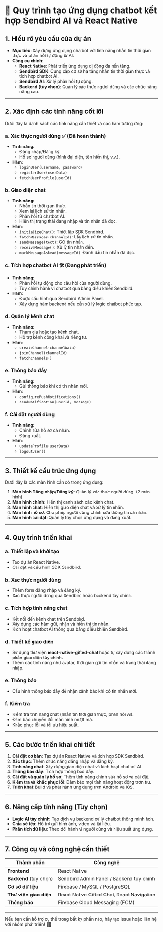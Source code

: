 # 🚀 Quy trình tạo ứng dụng chatbot kết hợp Sendbird AI và React Native

## 1. Hiểu rõ yêu cầu của dự án

- **Mục tiêu**: Xây dựng ứng dụng chatbot với tính năng nhắn tin thời gian thực và phản hồi tự động từ AI.
- **Công cụ chính**:
  - **React Native**: Phát triển ứng dụng di động đa nền tảng.
  - **Sendbird SDK**: Cung cấp cơ sở hạ tầng nhắn tin thời gian thực và tích hợp chatbot AI.
  - **Sendbird AI**: Xử lý phản hồi tự động.
  - **Backend (tùy chọn)**: Quản lý xác thực người dùng và các chức năng nâng cao.

---

## 2. Xác định các tính năng cốt lõi

Dưới đây là danh sách các tính năng cần thiết và các hàm tương ứng:

### a. Xác thực người dùng ✅ (Đã hoàn thành)
- **Tính năng**:
  - Đăng nhập/Đăng ký.
  - Hồ sơ người dùng (hình đại diện, tên hiển thị, v.v.).
- **Hàm**:
  - `loginUser(username, password)`
  - `registerUser(userData)`
  - `fetchUserProfile(userId)`

### b. Giao diện chat
- **Tính năng**:
  - Nhắn tin thời gian thực.
  - Xem lại lịch sử tin nhắn.
  - Phản hồi từ chatbot AI.
  - Hiển thị trạng thái đang nhập và tin nhắn đã đọc.
- **Hàm**:
  - `initializeChat()`: Thiết lập SDK Sendbird.
  - `fetchMessages(channelId)`: Lấy lịch sử tin nhắn.
  - `sendMessage(text)`: Gửi tin nhắn.
  - `receiveMessage()`: Xử lý tin nhắn đến.
  - `markMessageAsRead(messageId)`: Đánh dấu tin nhắn đã đọc.

### c. Tích hợp chatbot AI 🛠 (Đang phát triển)
- **Tính năng**:
  - Phản hồi tự động cho câu hỏi của người dùng.
  - Tùy chỉnh hành vi chatbot qua bảng điều khiển Sendbird.
- **Hàm**:
  - Được cấu hình qua Sendbird Admin Panel.
  - Xây dựng hàm backend nếu cần xử lý logic chatbot phức tạp.

### d. Quản lý kênh chat
- **Tính năng**:
  - Tham gia hoặc tạo kênh chat.
  - Hỗ trợ kênh công khai và riêng tư.
- **Hàm**:
  - `createChannel(channelData)`
  - `joinChannel(channelId)`
  - `fetchChannels()`

### e. Thông báo đẩy
- **Tính năng**:
  - Gửi thông báo khi có tin nhắn mới.
- **Hàm**:
  - `configurePushNotifications()`
  - `sendNotification(userId, message)`

### f. Cài đặt người dùng
- **Tính năng**:
  - Chỉnh sửa hồ sơ cá nhân.
  - Đăng xuất.
- **Hàm**:
  - `updateProfile(userData)`
  - `logoutUser()`

---

## 3. Thiết kế cấu trúc ứng dụng

Dưới đây là các màn hình cần có trong ứng dụng:

1. **Màn hình Đăng nhập/Đăng ký**: Quản lý xác thực người dùng. (2 màn hình)
2. **Màn hình chính**: Hiển thị danh sách các kênh chat.
3. **Màn hình chat**: Hiển thị giao diện chat và xử lý tin nhắn.
4. **Màn hình hồ sơ**: Cho phép người dùng chỉnh sửa thông tin cá nhân.
5. **Màn hình cài đặt**: Quản lý tùy chọn ứng dụng và đăng xuất.

---

## 4. Quy trình triển khai

### a. Thiết lập và khởi tạo
- Tạo dự án React Native.
- Cài đặt và cấu hình SDK Sendbird.

### b. Xác thực người dùng
- Thêm form đăng nhập và đăng ký.
- Xác thực người dùng qua Sendbird hoặc backend tùy chỉnh.

### c. Tích hợp tính năng chat
- Kết nối đến kênh chat trên Sendbird.
- Xây dựng các hàm gửi, nhận và hiển thị tin nhắn.
- Kích hoạt chatbot AI thông qua bảng điều khiển Sendbird.

### d. Thiết kế giao diện
- Sử dụng thư viện **react-native-gifted-chat** hoặc tự xây dựng các thành phần giao diện tùy chỉnh.
- Thêm các tính năng như avatar, thời gian gửi tin nhắn và trạng thái đang nhập.

### e. Thông báo
- Cấu hình thông báo đẩy để nhận cảnh báo khi có tin nhắn mới.

### f. Kiểm tra
- Kiểm tra tính năng chat (nhắn tin thời gian thực, phản hồi AI).
- Đảm bảo chuyển đổi màn hình mượt mà.
- Khắc phục lỗi và tối ưu hiệu suất.

---

## 5. Các bước triển khai chi tiết

1. **Cài đặt cơ bản**: Tạo dự án React Native và tích hợp SDK Sendbird.
2. **Xác thực**: Thêm chức năng đăng nhập và đăng ký.
3. **Tính năng chat**: Xây dựng giao diện chat và kích hoạt chatbot AI.
4. **Thông báo đẩy**: Tích hợp thông báo đẩy.
5. **Cài đặt và quản lý hồ sơ**: Thêm tính năng chỉnh sửa hồ sơ và cài đặt.
6. **Kiểm tra và khắc phục lỗi**: Đảm bảo mọi tính năng hoạt động trơn tru.
7. **Triển khai**: Build và phát hành ứng dụng trên Android và iOS.

---

## 6. Nâng cấp tính năng (Tùy chọn)
- **Logic AI tùy chỉnh**: Tạo dịch vụ backend xử lý chatbot thông minh hơn.
- **Chia sẻ tệp**: Hỗ trợ gửi hình ảnh, video và tài liệu.
- **Phân tích dữ liệu**: Theo dõi hành vi người dùng và hiệu suất ứng dụng.

---

## 7. Công cụ và công nghệ cần thiết
| Thành phần    | Công nghệ |
|--------------|------------|
| **Frontend** | React Native |
| **Backend** (tùy chọn) | Sendbird Admin Panel / Backend tùy chỉnh |
| **Cơ sở dữ liệu** | Firebase / MySQL / PostgreSQL |
| **Thư viện giao diện** | React Native Gifted Chat, React Navigation |
| **Thông báo** | Firebase Cloud Messaging (FCM) |

---

Nếu bạn cần hỗ trợ cụ thể trong bất kỳ phần nào, hãy tạo issue hoặc liên hệ với nhóm phát triển! 🚀😊

